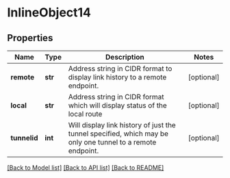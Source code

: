 # InlineObject14

## Properties
Name | Type | Description | Notes
------------ | ------------- | ------------- | -------------
**remote** | **str** | Address string in CIDR format to display link history to a remote endpoint. | [optional] 
**local** | **str** | Address string in CIDR format which will display status of the local route | [optional] 
**tunnelid** | **int** | Will display link history of just the tunnel specified, which may be only one tunnel to a remote endpoint. | [optional] 

[[Back to Model list]](../README.md#documentation-for-models) [[Back to API list]](../README.md#documentation-for-api-endpoints) [[Back to README]](../README.md)


